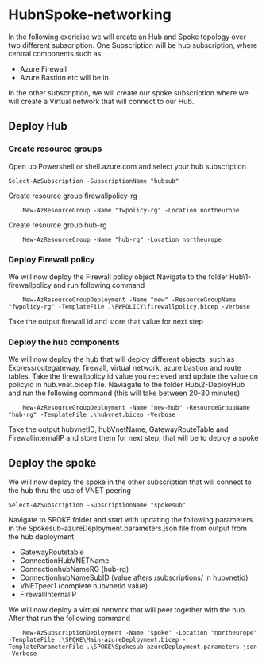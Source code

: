 # HubnSpoke-networking

In the following exericise we will create an Hub and Spoke topology over two different subscription. One Subscription will be hub subscription, where central components such as

* Azure Firewall
* Azure Bastion
etc
will be in. 

In the other subscription, we will create our spoke subscription where we will create a Virtual network that will connect to our Hub.


## Deploy Hub

### Create resource groups
Open up Powershell or shell.azure.com and select your hub subscription

```
Select-AzSubscription -SubscriptionName "hubsub"
```

Create resource group firewallpolicy-rg
```
    New-AzResourceGroup -Name "fwpolicy-rg" -Location northeurope
```

Create resource group hub-rg
```
    New-AzResourceGroup -Name "hub-rg" -Location northeurope
```
### Deploy Firewall policy
We will now deploy the Firewall policy object
Navigate to the folder Hub\1-firewallpolicy and run following command

```
    New-AzResourceGroupDeployment -Name "new" -ResourceGroupName "fwpolicy-rg" -TemplateFile .\FWPOLICY\firewallpolicy.bicep -Verbose
```

Take the output firewall id and store that value for next step

### Deploy the hub components
We will now deploy the hub that will deploy different objects, such as Expressroutegateway, firewall, virtual network, azure bastion and route tables. Take the firewallpolicy id value you recieved and update the value on policyid in hub.vnet.bicep file.
Naviagate to the folder Hub\2-DeployHub and run the following command (this will take between 20-30 minutes)

```
    New-AzResourceGroupDeployment -Name "new-hub" -ResourceGroupName "hub-rg" -TemplateFile .\hubvnet.bicep -Verbose
```

Take the output hubvnetID, hubVnetName, GatewayRouteTable and FirewallinternalIP and store them for next step, that will be to deploy a spoke

## Deploy the spoke
We will now deploy the spoke in the other subscription that will connect to the hub thru the use of VNET peering

```
Select-AzSubscription -SubscriptionName "spokesub"
```
Navigate to SPOKE folder and start with updating the following parameters in the Spokesub-azureDeployment.parameters.json file from output from the hub deployment
* GatewayRoutetable
* ConnectionHubVNETName
* ConnectionhubNameRG (hub-rg)
* ConnectionhubNameSubID (value afters /subscriptions/ in hubvnetid)
* VNETpeer1 (complete hubvnetid value)
* FirewallInternalIP

We will now deploy a virtual network that will peer together with the hub.
After that run the following command 

```
    New-AzSubscriptionDeployment -Name "spoke" -Location "northeurope" -TemplateFile .\SPOKE\Main-azureDeployment.bicep -TemplateParameterFile .\SPOKE\Spokesub-azureDeployment.parameters.json -Verbose
```